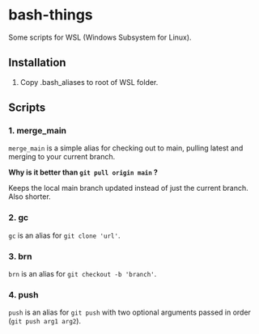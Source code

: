 # bash-things

Some scripts for WSL (Windows Subsystem for Linux).

## Installation
1. Copy .bash_aliases to root of WSL folder.

## Scripts

### 1. merge_main
`merge_main` is a simple alias for checking out to main, pulling latest and merging to your current branch.

**Why is it better than `git pull origin main` ?**

Keeps the local main branch updated instead of just the current branch. Also shorter.

### 2. gc
`gc` is an alias for `git clone 'url'`.

### 3. brn
`brn` is an alias for `git checkout -b 'branch'`.

### 4. push
`push` is an alias for `git push` with two optional arguments passed in order (`git push arg1 arg2`).
